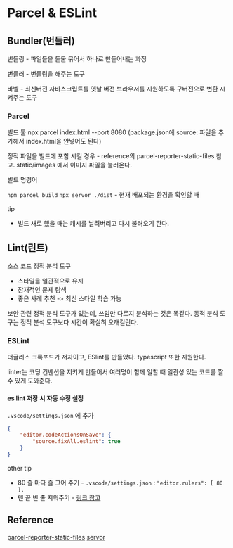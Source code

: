 # Parcel & ESLint

## Bundler(번들러)

번들링 - 파일들을 둘둘 묶어서 하나로 만들어내는 과정

번들러 - 번들링을 해주는 도구

바벨 - 최신버전 자바스크립트를 옛날 버전 브라우저를 지원하도록 구버전으로 변환 시켜주는 도구

### Parcel

빌드 툴
npx parcel index.html --port 8080
(package.json에 source: 파일을 추가해서 index.html을 안넣어도 된다)

정적 파일을 빌드에 포함 시킬 경우 - reference의 parcel-reporter-static-files 참고. static/images 에서 이미지 파일을 불러온다.

빌드 명령어

`npm parcel build`
`npx servor ./dist` - 현재 배포되는 환경을 확인할 때

tip

* 빌드 새로 했을 때는 캐시를 날려버리고 다시 불러오기 한다.

## Lint(린트)

소스 코드 정적 분석 도구

* 스타일을 일관적으로 유지
* 잠재적인 문제 탐색
* 좋은 사례 추천 -> 최신 스타일 학습 가능

보안 관련 정적 분석 도구가 있는데, 쓰임만 다르지 분석하는 것은 똑같다. 동적 분석 도구는 정적 분석 도구보다 시간이 확실히 오래걸린다.

### ESLint

더글러스 크록포드가 저자이고, ESlint를 만들었다. typescript 또한 지원한다.

linter는 코딩 컨벤션을 지키게 만들어서 여러명이 함께 일할 때 일관성 있는 코드를 짤 수 있게 도와준다.

#### es lint 저장 시 자동 수정 설정

`.vscode/settings.json` 에 추가

```json
{
    "editor.codeActionsOnSave": {
        "source.fixAll.eslint": true
    }
}
```

other tip

* 80 줄 마다 줄 그어 주기 - `.vscode/settings.json` : `"editor.rulers": [ 80 ],`
* 맨 끝 빈 줄 지워주기 - [링크 참고](https://marketplace.visualstudio.com/items?itemName=shardulm94.trailing-spaces)

## Reference

[parcel-reporter-static-files](https://github.com/elwin013/parcel-reporter-static-files-copy)
[servor](https://www.npmjs.com/package/servor)
